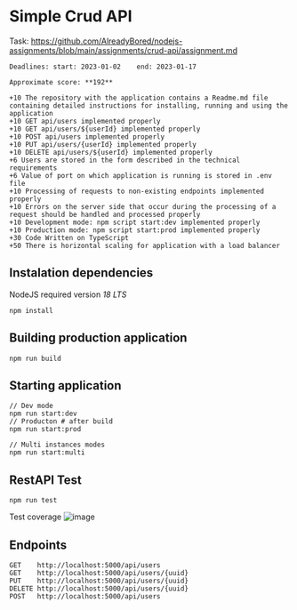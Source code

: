 # Simple Crud API
Task: https://github.com/AlreadyBored/nodejs-assignments/blob/main/assignments/crud-api/assignment.md
```
Deadlines: start: 2023-01-02	end: 2023-01-17

Approximate score: **192**
```
```
+10 The repository with the application contains a Readme.md file containing detailed instructions for installing, running and using the application
+10 GET api/users implemented properly
+10 GET api/users/${userId} implemented properly
+10 POST api/users implemented properly
+10 PUT api/users/{userId} implemented properly
+10 DELETE api/users/${userId} implemented properly
+6 Users are stored in the form described in the technical requirements
+6 Value of port on which application is running is stored in .env file
+10 Processing of requests to non-existing endpoints implemented properly
+10 Errors on the server side that occur during the processing of a request should be handled and processed properly
+10 Development mode: npm script start:dev implemented properly
+10 Production mode: npm script start:prod implemented properly
+30 Code Written on TypeScript
+50 There is horizontal scaling for application with a load balancer
```
## Instalation dependencies
NodeJS required version *18 LTS*
```
npm install
```
## Building production application

```
npm run build
```

## Starting application
```
// Dev mode
npm run start:dev
// Producton # after build
npm run start:prod

// Multi instances modes
npm run start:multi
```
## RestAPI Test

```
npm run test
```

Test coverage
![image](https://user-images.githubusercontent.com/90814469/210254295-3b722d2f-974c-4747-a678-44d8c5f5e9a4.png)

## Endpoints

``` 
GET    http://localhost:5000/api/users 
GET    http://localhost:5000/api/users/{uuid}
PUT    http://localhost:5000/api/users/{uuid}
DELETE http://localhost:5000/api/users/{uuid}
POST   http://localhost:5000/api/users
```
